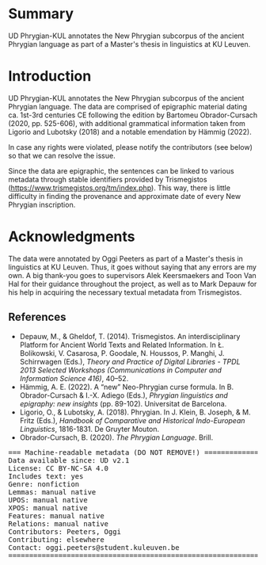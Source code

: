 # Summary

UD Phrygian-KUL annotates the New Phrygian subcorpus of the ancient Phrygian language as part of a Master's thesis in linguistics at KU Leuven.

# Introduction

UD Phrygian-KUL annotates the New Phrygian subcorpus of the ancient Phrygian language. The data are comprised of epigraphic material dating ca. 1st-3rd centuries CE following the edition by Bartomeu Obrador-Cursach (2020, pp. 525-606), with additional grammatical information taken from Ligorio and Lubotsky (2018) and a notable emendation by Hämmig (2022).

In case any rights were violated, please notify the contributors (see below) so that we can resolve the issue.

Since the data are epigraphic, the sentences can be linked to various metadata through stable identifiers provided by Trismegistos (https://www.trismegistos.org/tm/index.php). This way, there is little difficulty in finding the provenance and approximate date of every New Phrygian inscription.

# Acknowledgments

The data were annotated by Oggi Peeters as part of a Master's thesis in linguistics at KU Leuven. Thus, it goes without saying that any errors are my own. A big thank-you goes to supervisors Alek Keersmaekers and Toon Van Hal for their guidance throughout the project, as well as to Mark Depauw for his help in acquiring the necessary textual metadata from Trismegistos.

## References

* Depauw, M., & Gheldof, T. (2014). Trismegistos. An interdisciplinary Platform for Ancient World Texts and Related Information. In Ł. Bolikowski, V. Casarosa, P. Goodale, N. Houssos, P. Manghi, J. Schirrwagen (Eds.), *Theory and Practice of Digital Libraries - TPDL 2013 Selected Workshops (Communications in Computer and Information Science 416)*, 40–52.
* Hämmig, A. E. (2022). A “new” Neo-Phrygian curse formula. In B. Obrador-Cursach & I.-X. Adiego (Eds.), *Phrygian linguistics and epigraphy: new insights* (pp. 89-102). Universitat de Barcelona.
* Ligorio, O., & Lubotsky, A. (2018). Phrygian. In J. Klein, B. Joseph, & M. Fritz (Eds.), *Handbook of Comparative and Historical Indo-European Linguistics*, 1816-1831. De Gruyter Mouton.
* Obrador-Cursach, B. (2020). *The Phrygian Language*. Brill.

<pre>
=== Machine-readable metadata (DO NOT REMOVE!) ================================
Data available since: UD v2.1
License: CC BY-NC-SA 4.0
Includes text: yes
Genre: nonfiction
Lemmas: manual native
UPOS: manual native
XPOS: manual native
Features: manual native
Relations: manual native
Contributors: Peeters, Oggi
Contributing: elsewhere
Contact: oggi.peeters@student.kuleuven.be
===============================================================================
</pre>
